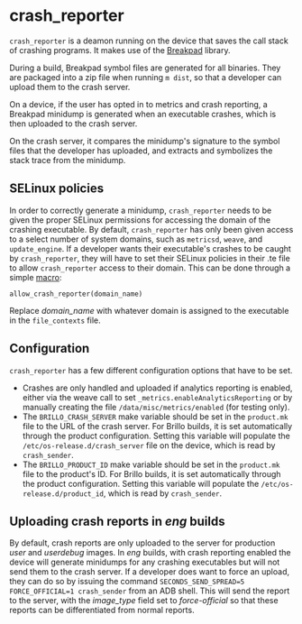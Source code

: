 # crash_reporter

`crash_reporter` is a deamon running on the device that saves the call stack of
crashing programs. It makes use of the
[Breakpad](https://chromium.googlesource.com/breakpad/breakpad/) library.

During a build, Breakpad symbol files are generated for all binaries.  They are
packaged into a zip file when running `m dist`, so that a developer can upload
them to the crash server.

On a device, if the user has opted in to metrics and crash reporting, a
Breakpad minidump is generated when an executable crashes, which is then
uploaded to the crash server.

On the crash server, it compares the minidump's signature to the symbol files
that the developer has uploaded, and extracts and symbolizes the stack trace
from the minidump.

## SELinux policies

In order to correctly generate a minidump, `crash_reporter` needs to be given
the proper SELinux permissions for accessing the domain of the crashing
executable.  By default, `crash_reporter` has only been given access to a select
number of system domains, such as `metricsd`, `weave`, and `update_engine`.  If
a developer wants their executable's crashes to be caught by `crash_reporter`,
they will have to set their SELinux policies in their .te file to allow
`crash_reporter` access to their domain.  This can be done through a simple
[macro](https://android.googlesource.com/device/generic/brillo/+/master/sepolicy/te_macros):

    allow_crash_reporter(domain_name)

Replace *domain_name* with whatever domain is assigned to the executable in
the `file_contexts` file.

## Configuration

`crash_reporter` has a few different configuration options that have to be set.

- Crashes are only handled and uploaded if analytics reporting is enabled,
  either via the weave call to set `_metrics.enableAnalyticsReporting` or by
  manually creating the file `/data/misc/metrics/enabled` (for testing only).
- The `BRILLO_CRASH_SERVER` make variable should be set in the `product.mk`
  file to the URL of the crash server.  For Brillo builds, it is set
  automatically through the product configuration.  Setting this variable will
  populate the `/etc/os-release.d/crash_server` file on the device, which is
  read by `crash_sender`.
- The `BRILLO_PRODUCT_ID` make variable should be set in the `product.mk` file
  to the product's ID.  For Brillo builds, it is set automatically through the
  product configuration.  Setting this variable will populate the
  `/etc/os-release.d/product_id`, which is read by `crash_sender`.

## Uploading crash reports in *eng* builds

By default, crash reports are only uploaded to the server for production
*user* and *userdebug* images.  In *eng* builds, with crash reporting enabled
the device will generate minidumps for any crashing executables but will not
send them to the crash server.  If a developer does want to force an upload,
they can do so by issuing the command `SECONDS_SEND_SPREAD=5 FORCE_OFFICIAL=1
crash_sender` from an ADB shell.  This will send the report to the server, with
the *image_type* field set to *force-official* so that these reports can be
differentiated from normal reports.
